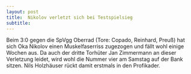```yaml
---
layout: post
title:  Nikolov verletzt sich bei Testspielsieg
subtitle:  
---
```


Beim 3:0 gegen die SpVgg Oberrad (Tore: Copado, Reinhard, Preuß) hat sich Oka Nikolov einen Muskelfaserriss zugezogen und fällt wohl einige Wochen aus. Da auch der dritte Torhüter Jan Zimmermann an dieser Verletzung leidet, wird wohl die Nummer vier am Samstag auf der Bank sitzen. Nils Holzhäuser rückt damit erstmals in den Profikader.


